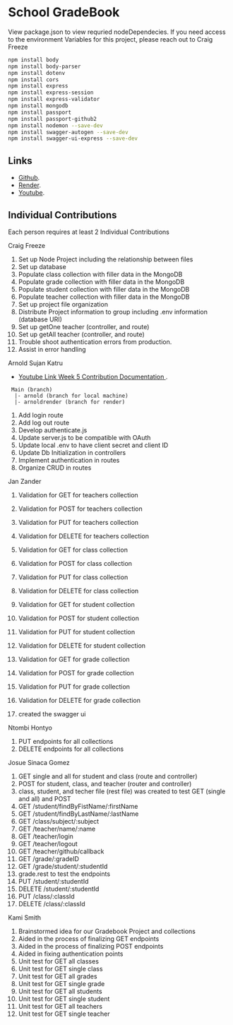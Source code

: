 # School GradeBook

View package.json to view requried nodeDependecies. If you need access to the environment Variables for this project, please reach out to Craig Freeze

```bash
npm install body
npm install body-parser
npm install dotenv
npm install cors
npm install express
npm install express-session
npm install express-validator
npm install mongodb
npm install passport
npm install passport-github2
npm install nodemon --save-dev
npm install swagger-autogen --save-dev
npm install swagger-ui-express --save-dev
```

## Links

- [Github](https://github.com/CraigFreeze/CSE_341_Final_Project).
- [Render](https://cse-341-final-project-6enz.onrender.com).
- [Youtube](https://youtube.com).

## Individual Contributions

Each person requires at least 2 Individual Contributions

Craig Freeze
1. Set up Node Project including the relationship between files
1. Set up database
1. Populate class collection with filler data in the MongoDB
1. Populate grade collection with filler data in the MongoDB
1. Populate student collection with filler data in the MongoDB
1. Populate teacher collection with filler data in the MongoDB
1. Set up project file organization
1. Distribute Project information to group including .env information (database URI)
1. Set up getOne teacher (controller, and route)
1. Set up getAll teacher (controller, and route)
1. Trouble shoot authentication errors from production.
1. Assist in error handling



Arnold Sujan Katru
- [Youtube Link Week 5 Contribution Documentation ](https://youtu.be/uc4x-Ytr1Rc).
```
 Main (branch)
  |- arnold (branch for local machine)
  |- arnoldrender (branch for render)
```
1. Add login route
2. Add log out route
3. Develop authenticate.js
4. Update server.js to be compatible with OAuth
5. Update local .env to have client secret and client ID
6. Update Db Initialization in controllers 
7. Implement authentication in routes
8. Organize CRUD in routes 


Jan Zander
1. Validation for GET for teachers collection
2. Validation for POST for teachers collection
3. Validation for PUT for teachers collection
4. Validation for DELETE for teachers collection

5. Validation for GET for class collection
6. Validation for POST for class collection
7. Validation for PUT for class collection
8. Validation for DELETE for class collection

9. Validation for GET for student collection
10. Validation for POST for student collection
11. Validation for PUT for student collection
12. Validation for DELETE for student collection

13. Validation for GET for grade collection
14. Validation for POST for grade collection
15. Validation for PUT for grade collection
16. Validation for DELETE for grade collection

17. created the swagger ui


Ntombi Hontyo
1. PUT endpoints for all collections
1. DELETE endpoints for all collections


Josue Sinaca Gomez 
1. GET single and all for student and class (route and controller)
1. POST for student, class, and teacher (router and controller)
1. class, student, and techer file (rest file) was created to test GET (single and all) and POST
1. GET /student/findByFistName/:firstName
1. GET /student/findByLastName/:lastName
1. GET /class/subject/:subject
1. GET /teacher/name/:name
1. GET /teacher/login
1. GET /teacher/logout
1. GET /teacher/github/callback
1. GET /grade/:gradeID
1. GET /grade/student/:studentId
1. grade.rest to test the endpoints
1. PUT /student/:studentId
1. DELETE /student/:studentId
1. PUT /class/:classId
1. DELETE /class/:classId


Kami Smith
1. Brainstormed idea for our Gradebook Project and collections
2. Aided in the process of finalizing GET endpoints
3. Aided in the process of finalizing POST endpoints
4. Aided in fixing authentication points
5. Unit test for GET all classes
6. Unit test for GET single class
7. Unit test for GET all grades
8. Unit test for GET single grade
9. Unit test for GET all students
10. Unit test for GET single student
11. Unit test for GET all teachers
12. Unit test for GET single teacher

